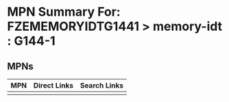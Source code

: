 



# MPN Summary For: FZEMEMORYIDTG1441 > memory-idt : G144-1

## MPNs
  

|MPN|Direct Links|Search Links|
| :--- | :--- | :--- |
||||
